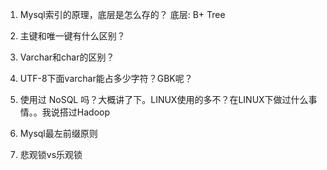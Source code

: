 1. Mysql索引的原理，底层是怎么存的？
底层: B+ Tree
2. 主键和唯一键有什么区别？

3. Varchar和char的区别？

4. UTF-8下面varchar能占多少字符？GBK呢？

5. 使用过 NoSQL 吗？大概讲了下。LINUX使用的多不？在LINUX下做过什么事情。。我说搭过Hadoop

6. Mysql最左前缀原则 

7. 悲观锁vs乐观锁



